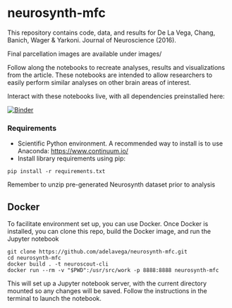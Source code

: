 # neurosynth-mfc
This repository contains code, data, and results for De La Vega, Chang, Banich, Wager & Yarkoni. Journal of Neuroscience (2016).

Final parcellation images are available under images/

Follow along the notebooks to recreate analyses, results and visualizations from the article.
These notebooks are intended to allow researchers to easily perform similar analyses on other brain areas of interest.

Interact with these notebooks live, with all dependencies preinstalled here:

[![Binder](http://mybinder.org/badge.svg)](http://mybinder.org:/repo/adelavega/neurosynth-mfc)

### Requirements
- Scientific Python environment. A recommended way to install is to use Anaconda: https://www.continuum.io/
- Install library requirements using pip:

`pip install -r requirements.txt`

Remember to unzip pre-generated Neurosynth dataset prior to analysis

## Docker
To facilitate environment set up, you can use Docker.
Once Docker is installed, you can clone this repo, build the Docker image,
and run the Jupyter notebook

```
git clone https://github.com/adelavega/neurosynth-mfc.git
cd neurosynth-mfc
docker build . -t neuroscout-cli
docker run --rm -v "$PWD":/usr/src/work -p 8888:8888 neurosynth-mfc
```
This will set up a Jupyter notebook server, with the current directory
mounted so any changes will be saved. Follow the instructions in the terminal
to launch the notebook.
